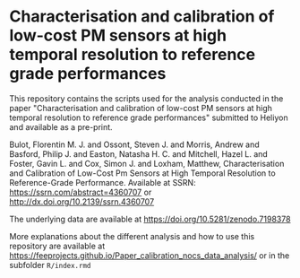 # Characterisation and calibration of low-cost PM sensors at high temporal resolution to reference grade performances

This repository contains the scripts used for the analysis conducted in the paper "Characterisation and calibration of low-cost PM sensors at high temporal resolution to reference grade performances" submitted to Heliyon and available as a pre-print.

Bulot, Florentin M. J. and Ossont, Steven J. and Morris, Andrew and Basford, Philip J. and Easton, Natasha H. C. and Mitchell, Hazel L. and Foster, Gavin L. and Cox, Simon J. and Loxham, Matthew, Characterisation and Calibration of Low-Cost Pm Sensors at High Temporal Resolution to Reference-Grade Performance. Available at SSRN: https://ssrn.com/abstract=4360707 or http://dx.doi.org/10.2139/ssrn.4360707 

The underlying data are available at https://doi.org/10.5281/zenodo.7198378

More explanations about the different analysis and how to use this repository are available at https://feeprojects.github.io/Paper_calibration_nocs_data_analysis/ or in the subfolder `R/index.rmd`
